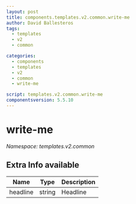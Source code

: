 ```yaml
---
layout: post
title: components.templates.v2.common.write-me
author: David Ballesteros
tags:
  - templates
  - v2
  - common

categories:
  - components
  - templates
  - v2
  - common
  - write-me

script: templates.v2.common.write-me
componentsversion: 5.5.10
---
```

# write-me

*Namespace: templates.v2.common*

## Extra Info available

| Name | Type | Description |
| --- | --- | --- |
| headline | string | Headline |